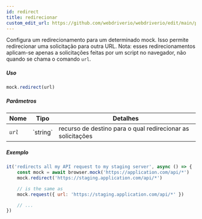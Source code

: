 ```yaml
---
id: redirect
title: redirecionar
custom_edit_url: https://github.com/webdriverio/webdriverio/edit/main/packages/webdriverio/src/commands/mock/redirect.ts
---
```


Configura um redirecionamento para um determinado mock. Isso permite redirecionar uma solicitação para outra URL.
Nota: esses redirecionamentos aplicam-se apenas a solicitações feitas por um script no navegador, não quando se chama o comando `url`.

##### Uso

```js
mock.redirect(url)
```

##### Parâmetros

<table>
  <thead>
    <tr>
      <th>Nome</th><th>Tipo</th><th>Detalhes</th>
    </tr>
  </thead>
  <tbody>
    <tr>
      <td><code><var>url</var></code></td>
      <td>`string`</td>
      <td>recurso de destino para o qual redirecionar as solicitações</td>
    </tr>
  </tbody>
</table>

##### Exemplo

```js title="respond.js"
it('redirects all my API request to my staging server', async () => {
    const mock = await browser.mock('https://application.com/api/*')
    mock.redirect('https://staging.application.com/api/*')

    // is the same as
    mock.request({ url: 'https://staging.application.com/api/*' })

    // ...
})
```